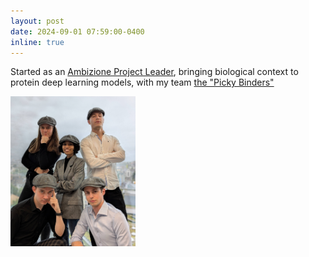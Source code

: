 ```yaml
---
layout: post
date: 2024-09-01 07:59:00-0400
inline: true
---
```


Started as an [Ambizione Project Leader](https://www.biozentrum.unibas.ch/news/detail/two-new-snsf-ambizione-fellows-at-the-biozentrum), bringing biological context to protein deep learning models, with my team [the "Picky Binders"](https://www.biozentrum.unibas.ch/research/research-groups/project-leaders-a-z/overview/unit/research-group-durairaj-j)

<img src="assets/img/picky_binders.png" width="200"/>